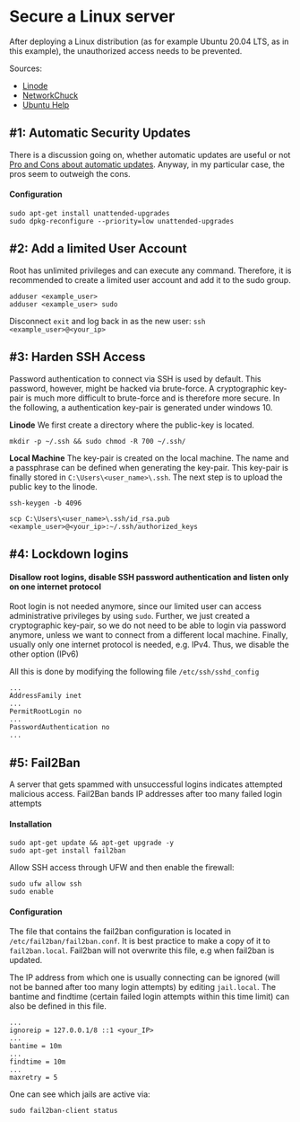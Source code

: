 # Secure a Linux server
After deploying  a Linux distribution (as for example Ubuntu 20.04 LTS, as in this example), the unauthorized access needs to be prevented.

Sources:

- [Linode](https://www.linode.com/docs/guides/securing-your-server/)
- [NetworkChuck](https://www.youtube.com/watch?v=ZhMw53Ud2tY)
- [Ubuntu Help](https://help.ubuntu.com/community/AutomaticSecurityUpdates)

## #1: Automatic Security Updates
There is a discussion going on, whether automatic updates are useful or not [Pro and Cons about automatic updates](https://fedoraproject.org/wiki/AutoUpdates#Why_use_Automatic_updates.3F). 
Anyway, in my particular case, the pros seem to outweigh the cons.

#### Configuration
```
sudo apt-get install unattended-upgrades
sudo dpkg-reconfigure --priority=low unattended-upgrades
```

## #2: Add a limited User Account
Root has unlimited privileges and can execute any command. Therefore, it is recommended to create a limited user account and add it to the sudo group.

```
adduser <example_user>
adduser <example_user> sudo
```

Disconnect  ```exit``` and log back in as the new user: ```ssh <example_user>@<your_ip>```

## #3: Harden SSH Access
Password authentication to connect via SSH is used by default. This password, however, might be hacked via brute-force. A cryptographic key-pair is much more difficult to brute-force and is therefore more secure. 
In the following, a authentication key-pair is generated under windows 10.

**Linode**
We first create a directory where the public-key is located.
```
mkdir -p ~/.ssh && sudo chmod -R 700 ~/.ssh/
```


**Local Machine**
The key-pair is created on the local machine. The name and a passphrase can be defined when generating the key-pair. 
This key-pair is finally stored in `C:\Users\<user_name>\.ssh`. 
The next step is to upload the public key to the linode.
```
ssh-keygen -b 4096

scp C:\Users\<user_name>\.ssh/id_rsa.pub <example_user>@<your_ip>:~/.ssh/authorized_keys
```

## #4: Lockdown logins

#### Disallow root logins, disable SSH password authentication and listen only on one internet protocol
Root login is not needed anymore, since our limited user can access administrative privileges by using `sudo`. 
Further, we just created a cryptographic key-pair, so we do not need to be able to login via password anymore, unless we want to connect from a different local machine.
Finally, usually only one internet protocol is needed, e.g. IPv4. Thus, we disable the other option (IPv6)

All this is done by modifying the following file `/etc/ssh/sshd_config`

```
...
AddressFamily inet
...
PermitRootLogin no
...
PasswordAuthentication no
...
```

## #5: Fail2Ban
A server that gets spammed with unsuccessful logins indicates attempted malicious access. Fail2Ban bands IP addresses after too many failed login attempts

#### Installation
```
sudo apt-get update && apt-get upgrade -y
sudo apt-get install fail2ban
```
Allow SSH access through UFW and then enable the firewall:
```
sudo ufw allow ssh
sudo enable
```

#### Configuration
The file that contains the fail2ban configuration is located in `/etc/fail2ban/fail2ban.conf`. It is best practice to make a copy of it to `fail2ban.local`. Fail2ban will not overwrite this file, e.g when fail2ban is updated.


The IP address from which one is usually connecting can be ignored (will not be banned after too many login attempts) by editing `jail.local`. 
The bantime and findtime (certain failed login attempts within this time limit) can also be defined in this file. 
```
...
ignoreip = 127.0.0.1/8 ::1 <your_IP>
...
bantime = 10m
...
findtime = 10m
...
maxretry = 5
```

One can see which jails are active via:
```
sudo fail2ban-client status
``` 
